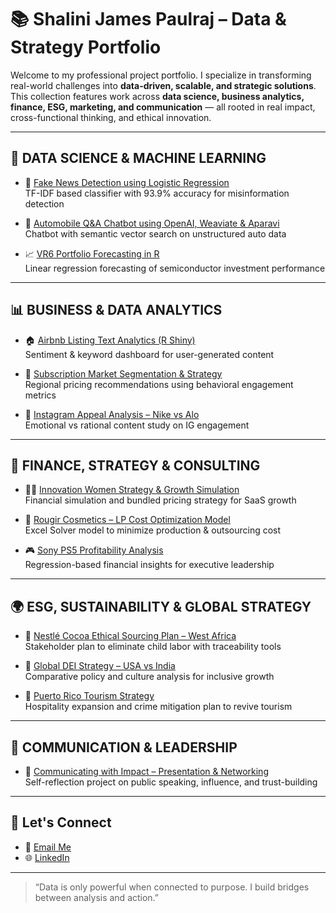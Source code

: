 # 📚 Shalini James Paulraj – Data & Strategy Portfolio

Welcome to my professional project portfolio. I specialize in transforming real-world challenges into **data-driven, scalable, and strategic solutions**. This collection features work across **data science, business analytics, finance, ESG, marketing, and communication** — all rooted in real impact, cross-functional thinking, and ethical innovation.

---

## 🔬 DATA SCIENCE & MACHINE LEARNING

- 📰 [Fake News Detection using Logistic Regression](https://github.com/Shalini25853/ml-fake-news-detector-logistic-regression)  
  TF-IDF based classifier with 93.9% accuracy for misinformation detection

- 🤖 [Automobile Q&A Chatbot using OpenAI, Weaviate & Aparavi](https://github.com/Shalini25853/data-nlp-auto-chatbot-openai-aparavi)  
  Chatbot with semantic vector search on unstructured auto data

- 📈 [VR6 Portfolio Forecasting in R](https://github.com/Shalini25853/finance-portfolio-analysis-vr6-r-predictive-model)  
  Linear regression forecasting of semiconductor investment performance

---

## 📊 BUSINESS & DATA ANALYTICS

- 🏠 [Airbnb Listing Text Analytics (R Shiny)](https://github.com/Shalini25853/text-analytics-airbnb-rshiny)  
  Sentiment & keyword dashboard for user-generated content

- 🧩 [Subscription Market Segmentation & Strategy](https://github.com/Shalini25853/marketing-analytics-subscription-strategy)  
  Regional pricing recommendations using behavioral engagement metrics

- 📱 [Instagram Appeal Analysis – Nike vs Alo](https://github.com/Shalini25853/social-media-appeals-nike-alo-instagram-analysis)  
  Emotional vs rational content study on IG engagement

---

## 💼 FINANCE, STRATEGY & CONSULTING

- 👩‍💼 [Innovation Women Strategy & Growth Simulation](https://github.com/Shalini25853/strategy-finance-innovation-women-growth-model)  
  Financial simulation and bundled pricing strategy for SaaS growth

- 💄 [Rougir Cosmetics – LP Cost Optimization Model](https://github.com/Shalini25853/operations-lp-cost-model-rougir-cosmetics)  
  Excel Solver model to minimize production & outsourcing cost

- 🎮 [Sony PS5 Profitability Analysis](https://github.com/Shalini25853/financial-analysis-sony-ps5-profitability-modeling)  
  Regression-based financial insights for executive leadership

---

## 🌍 ESG, SUSTAINABILITY & GLOBAL STRATEGY

- 🌱 [Nestlé Cocoa Ethical Sourcing Plan – West Africa](https://github.com/Shalini25853/ethical-sourcing-strategy-nestle-west-africa)  
  Stakeholder plan to eliminate child labor with traceability tools

- 🤝 [Global DEI Strategy – USA vs India](https://github.com/Shalini25853/global-dei-strategy-usa-india-analysis)  
  Comparative policy and culture analysis for inclusive growth

- 🌴 [Puerto Rico Tourism Strategy](https://github.com/Shalini25853/tourism-strategy-puerto-rico-hilton-expansion)  
  Hospitality expansion and crime mitigation plan to revive tourism

---

## 💬 COMMUNICATION & LEADERSHIP

- 🎤 [Communicating with Impact – Presentation & Networking](https://github.com/Shalini25853/communicating-with-impact-networking-presentation)  
  Self-reflection project on public speaking, influence, and trust-building

---

## 📌 Let's Connect

- 📧 [Email Me](mailto:shalinijamespaulraj@outlook.com)  
- 🌐 [LinkedIn](https://linkedin.com/in/shalinijamespaulraj)

---

> “Data is only powerful when connected to purpose. I build bridges between analysis and action.”
